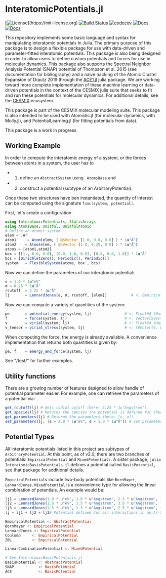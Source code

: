 # InteratomicPotentials.jl

[![License](https://img.shields.io/badge/License-MIT-blue.svg?style=flat-square")](https://mit-license.org)
[![Build Status](https://github.com/cesmix-mit/InteratomicPotentials.jl/workflows/CI/badge.svg)](https://github.com/cesmix-mit/InteratomicPotentials.jl/actions)
[![codecov](https://codecov.io/gh/cesmix-mit/InteratomicPotentials.jl/branch/main/graph/badge.svg?token=IF6zvl50j9)](https://codecov.io/gh/cesmix-mit/InteratomicPotentials.jl)
[![Docs](https://img.shields.io/badge/docs-stable-blue.svg)](https://cesmix-mit.github.io/InteratomicPotentials.jl/stable)
[![Docs](https://img.shields.io/badge/docs-dev-blue.svg)](https://cesmix-mit.github.io/InteratomicPotentials.jl/dev)

This repository implements some basic language and syntax for manipulating interatomic potentials in Julia. The primary purpose of this package is to design a flexible package for use with data-driven and parameter-fitted interatomic potentials. This package is also being designed in order to allow users to define custom potentials and forces for use in molecular dynamics. This package also supports the Spectral Neighbor Analysis Potential (SNAP) potential of Thompson et al. 2015 (see documentation for bibliography) and a naive hacking of the Atomic Cluster Expansion of Drautz 2019 through the [ACE1.jl](https://github.com/ACEsuit/ACE1.jl/) julia package. We are working toward more complete implementation of these machine learning or data-driven potentials in the context of the CESMIX julia suite that seeks to fit and run these potentials for molecular dynamics. For additional details, see the [CESMIX](https://github.com/cesmix-mit) ecosystem.

This package is part of the CESMIX molecular modeling suite. This package is also intended to be used with Atomistic.jl (for molecular dynamics, with Molly.jl), and  PotentialLearning.jl (for fitting potentials from data).

This package is a work in progress. 

## Working Example

In order to compute the interatomic energy of a system, or the forces between atoms in a system, the user has to

- 1. define an `AbstractSystem` using ` AtomsBase` and
- 2. construct a potential (subtype of an ArbitraryPotential).

Once these two structures have ben instantiated, the quantity of interest can be computed using the signature `func(system, potential)`.

First, let's create a configuration:
```julia
using InteratomicPotentials, StaticArrays
using AtomsBase, Unitful, UnitfulAtomic
# Define an atomic system
elem = :Ar
atom1     = Atom(elem, ( @SVector [1.0, 0.0, 0.0] ) * 1u"Å")
atom2    = Atom(elem, ( @SVector [1.0, 0.25, 0.0] ) * 1u"Å")
atoms = [atom1,atom2]
box = [[1., 0.0, 0.0], [0.0, 1.0, 0.0], [0.0, 0.0, 1.0]] * 1u"Å"
bcs = [DirichletZero(), Periodic(), Periodic()]
system   = FlexibleSystem(atoms, box , bcs)
```
Now we can define the parameters of our interatomic potential:
```julia
ϵ = 1.0 * 1u"eV"
σ = 0.25 * 1u"Å"
rcutoff  = 2.25 * 1u"Å"
lj       = LennardJones(ϵ, σ, rcutoff, [elem])           # <: EmpiricalPotential <: AbstractPotential
```

Now we can compute a variety of quantities of the system:
```julia
pe       = potential_energy(system, lj)               # <: Float64 (Hartree)
f        = force(system, lj)                          # <: Vector{SVector{3, Float64}} (Hartree/Bohr)
v        = virial(system, lj)                         # <: Float64 (Hartree)
v_tensor = virial_stress(system, lj)                  # <: SVector{6, Float64} (Hartree)
```

When computing the force, the energy is already available. A convenience implementation that returns both quantities is given by:
```julia 
pe, f    = energy_and_force(system, lj)
```

See "/test/" for further examples.

## Utility functions
There are a growing number of features designed to allow handle of potential parameter easier. For example, one can retrieve the parameters of a potential via:
```julia
get_rcutoff(lj) # Gets radial cutoff (here: 2.25 * 1u"Angstrom")
get_species(lj) # Returns the species the potential is defined for (here: [:Ar])
get_parameters(lj) # Returns the parameters (here: [ϵ, σ])
set_parameters(lj, (ϵ = 2.0 * 1u"eV", σ = 1.0 * 1u"Å")) # Set parameters (returns a new potential)
```

## Potential Types

All interatomic potentials listed in this project are subtypes of `ArbitraryPotential`. At this point, as of v2.0, there are two branches of potentials: `EmpiricalPotential` and `MixedPotentials`. A sister package, ```julia InteratomicBasisPotentials.jl``` defines a potential called `BasisPotential`, see that package for additional details.

`EmpiricalPotential`s include two-body potentials like `BornMayer`, `LennardJones`. `MixedPotential` is a convenience type for allowing the linear combination of potentials. An example would be:
```julia
lj1 = LennardJones(1.0 * u"eV", 1.0 * u"Angstrom", 2.5 * u"Angstrom", [:Ar]) # Ar-Ar Interactions
lj2 = LennardJones(1.0 * u"eV", 1.5 * u"Angstrom", 3.0 * u"Angstrom", [:Xe]) # Xe-Xe Interactions
lj3 = LennardJones(1.5 * u"eV", 1.3 * u"Angstrom", 2.5 * u"Angstrom", [:Ar, :Xe]) # Ar-Xe Interactions
lj = lj1 + lj2 + lj3# Potential defined for all interactions in an Ar-Xe system.
```

```julia
EmpiricalPotential <: AbstractPotential
BornMayer <: EmpiricalPotential
LennardJones <: EmpiricalPotential
Coulomb     <: EmpiricalPotential
ZBL         <: EmpiricalPotential

LinearCombinationPotential <: MixedPotential

# See InteratomicBasisPotentials.jl
BasisPotential <: AbstractPotential
SNAP           <: BasisPotential
ACE            <: BasisPotential
```

